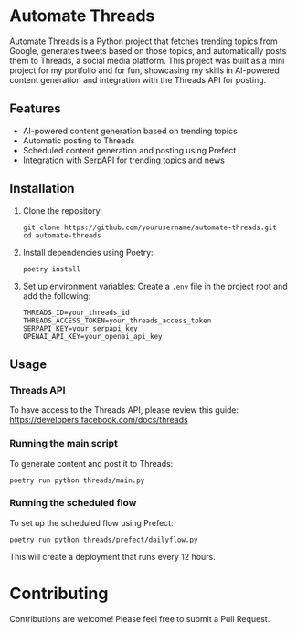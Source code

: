 # Automate Threads

Automate Threads is a Python project that fetches trending topics from Google, generates tweets based on those topics, and automatically posts them to Threads, a social media platform. This project was built as a mini project for my portfolio and for fun, showcasing my skills in AI-powered content generation and integration with the Threads API for posting.

## Features

- AI-powered content generation based on trending topics
- Automatic posting to Threads
- Scheduled content generation and posting using Prefect
- Integration with SerpAPI for trending topics and news

## Installation

1. Clone the repository:
   ```
   git clone https://github.com/yourusername/automate-threads.git
   cd automate-threads
   ```

2. Install dependencies using Poetry:
   ```
   poetry install
   ```

3. Set up environment variables:
   Create a `.env` file in the project root and add the following:
   ```
   THREADS_ID=your_threads_id
   THREADS_ACCESS_TOKEN=your_threads_access_token
   SERPAPI_KEY=your_serpapi_key
   OPENAI_API_KEY=your_openai_api_key
   ```

## Usage

### Threads API

To have access to the Threads API, please review this guide: https://developers.facebook.com/docs/threads

### Running the main script

To generate content and post it to Threads:

```
poetry run python threads/main.py
```

### Running the scheduled flow

To set up the scheduled flow using Prefect:

```
poetry run python threads/prefect/dailyflow.py
```

This will create a deployment that runs every 12 hours.

# Contributing

Contributions are welcome! Please feel free to submit a Pull Request.
